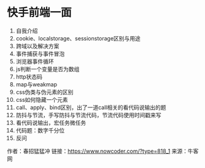 # 快手前端一面

1. 自我介绍
2. cookie、localstorage、sessionstorage区别与用途
3. 跨域以及解决方案
4. 事件捕获与事件冒泡
5. 浏览器事件循环
6. js判断一个变量是否为数组
7. http状态码
8. map与weakmap
9. css伪类与伪元素的区别
10. css如何隐藏一个元素
11. call、apply、bind区别，出了一道call相关的看代码说输出的题
12. 防抖与节流，手写防抖与节流代码，节流代码使用时间戳来写
13. 看代码说输出，宏任务微任务
14. 代码题：数字千分位
15. 反问



作者：春招猛猛冲
链接：https://www.nowcoder.com/?type=818_1
来源：牛客网
